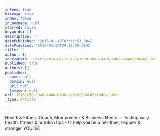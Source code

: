 ```yaml
---
inFeed: true
hasPage: true
inNav: false
inLanguage: null
starred: false
keywords: []
description: ''
datePublished: '2016-01-18T03:11:53.304Z'
dateModified: '2016-01-15T04:12:08.524Z'
title: ''
author: []
sourcePath: _posts/2016-01-15-17161c58-59a8-4ab4-b408-ae9e92286e47.md
published: true
authors: []
publisher:
  name: null
  domain: null
  url: null
  favicon: null
url: 17161c58-59a8-4ab4-b408-ae9e92286e47/index.html
_type: Article

---
```

Health & Fitness Coach, Mompreneur & Business Mentor - Posting daily health, fitness & nutrition tips - to help you be a healthier, happier & stronger YOU!
![](https://the-grid-user-content.s3-us-west-2.amazonaws.com/20ae7634-dfa5-41be-b217-a64f648e6f30.jpg)